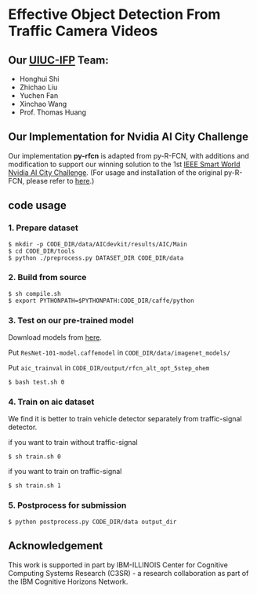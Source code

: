 # Effective Object Detection From Traffic Camera Videos

## Our [UIUC-IFP](http://ifp-uiuc.github.io) Team:
- Honghui Shi
- Zhichao Liu
- Yuchen Fan
- Xinchao Wang
- Prof. Thomas Huang

## Our Implementation for Nvidia AI City Challenge

Our implementation **py-rfcn** is adapted from py-R-FCN, with additions and modification to support our winning solution to the 1st [IEEE Smart World Nvidia AI City Challenge](http://smart-city-conference.com/AICityChallenge/index.html).
(For usage and installation of the original py-R-FCN, please refer to [here](README_old.md).)

## code usage 

### 1. Prepare dataset
```
$ mkdir -p CODE_DIR/data/AICdevkit/results/AIC/Main
$ cd CODE_DIR/tools
$ python ./preprocess.py DATASET_DIR CODE_DIR/data
```

### 2. Build from source 
```
$ sh compile.sh
$ export PYTHONPATH=$PYTHONPATH:CODE_DIR/caffe/python
```

### 3. Test on our pre-trained model
Download models from [here][1].

Put `ResNet-101-model.caffemodel` in `CODE_DIR/data/imagenet_models/`

Put `aic_trainval` in `CODE_DIR/output/rfcn_alt_opt_5step_ohem`
```
$ bash test.sh 0
```

### 4. Train on aic dataset
We find it is better to train vehicle detector separately from traffic-signal detector.

if you want to train without traffic-signal
```
$ sh train.sh 0
```
if you want to train on traffic-signal
```
$ sh train.sh 1
```
### 5. Postprocess for submission
```
$ python postprocess.py CODE_DIR/data output_dir
```
[1]: https://www.dropbox.com/sh/5aoifg78vsnhivp/AAC1gwf07beBoVapLpFTNdN6a?dl=0

## Acknowledgement
This work is supported in part by IBM-ILLINOIS Center for Cognitive Computing Systems Research (C3SR) - a research collaboration as part of the IBM Cognitive Horizons Network.


